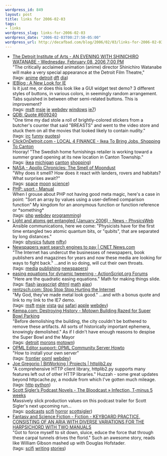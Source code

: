 ```yaml
--- 
wordpress_id: 849
layout: post
title: links for 2006-02-03
tags: 
- links
wordpress_slug: links-for-2006-02-03
wordpress_date: "2006-02-03T00:27:50-05:00"
wordpress_url: http://decafbad.com/blog/2006/02/03/links-for-2006-02-03
---
```

<ul class="delicious">
	<li>
		<div class="delicious-link"><a href="http://www.dia.org/dft/item.asp?webitemid=593">The Detroit Institute of Arts - AN EVENING WITH SHINICHIRO WATANABE - Wednesday, February 08, 2006 7:00 PM</a></div>
		<div class="delicious-extended">"The critically acclaimed animation (anime) director Shinichiro Watanabe will make a very special appearance at the Detroit Film Theatre,"</div>
		<div class="delicious-tags">(tags: <a href="http://del.icio.us/deusx/anime">anime</a> <a href="http://del.icio.us/deusx/detroit">detroit</a> <a href="http://del.icio.us/deusx/dft">dft</a> <a href="http://del.icio.us/deusx/dia">dia</a>)</div>
	</li>
	<li>
		<div class="delicious-link"><a href="http://blogs.msdn.com/ie/archive/2006/02/01/522737.aspx">IEBlog : A New Look for IE</a></div>
		<div class="delicious-extended">Is it just me, or does this look like a GUI widget test demo?  3 different styles of buttons, in various colors, in seemingly random arrangement.  Tabs squished in between other semi-related buttons.  This is improvement?</div>
		<div class="delicious-tags">(tags: <a href="http://del.icio.us/deusx/msft">msft</a> <a href="http://del.icio.us/deusx/msie">msie</a> <a href="http://del.icio.us/deusx/ie">ie</a> <a href="http://del.icio.us/deusx/webdev">webdev</a> <a href="http://del.icio.us/deusx/windows">windows</a> <a href="http://del.icio.us/deusx/ie7">ie7</a>)</div>
	</li>
	<li>
		<div class="delicious-link"><a href="http://bash.org/?609240">QDB: Quote #609240</a></div>
		<div class="delicious-extended">"One time my dad stole a roll of brightly-colored stickers from a butcher's counter that said "BREASTS" and went to the video store and stuck them on all the movies that looked likely to contain nudity."</div>
		<div class="delicious-tags">(tags: <a href="http://del.icio.us/deusx/irc">irc</a> <a href="http://del.icio.us/deusx/funny">funny</a> <a href="http://del.icio.us/deusx/quotes">quotes</a>)</div>
	</li>
	<li>
		<div class="delicious-link"><a href="http://www.clickondetroit.com/money/6650516/detail.html?rss=det&psp=news">ClickOnDetroit.com - LOCAL 4 FINANCE - Ikea To Bring Jobs, Shopping To Canton</a></div>
		<div class="delicious-extended">Hooray!  "The Swedish home furnishings retailer is working toward a summer grand opening at its new location in Canton Township."</div>
		<div class="delicious-tags">(tags: <a href="http://del.icio.us/deusx/ikea">ikea</a> <a href="http://del.icio.us/deusx/michigan">michigan</a> <a href="http://del.icio.us/deusx/canton">canton</a> <a href="http://del.icio.us/deusx/shopping">shopping</a>)</div>
	</li>
	<li>
		<div class="delicious-link"><a href="http://science.nasa.gov/headlines/y2006/30jan_smellofmoondust.htm?list3244">NASA - Apollo Chronicles: The Smell of Moondust</a></div>
		<div class="delicious-extended">"Why does it smell? How does it react with landers, rovers and habitats? What surprises await?"</div>
		<div class="delicious-tags">(tags: <a href="http://del.icio.us/deusx/space">space</a> <a href="http://del.icio.us/deusx/moon">moon</a> <a href="http://del.icio.us/deusx/science">science</a>)</div>
	</li>
	<li>
		<div class="delicious-link"><a href="http://us2.php.net/manual/en/function.usort.php">PHP: usort - Manual</a></div>
		<div class="delicious-extended">When I grouse about PHP not having good meta magic, here's a case in point: "Sort an array by values using a user-defined comparison function"  My kingdom for an anonymous function or function reference or *something*</div>
		<div class="delicious-tags">(tags: <a href="http://del.icio.us/deusx/php">php</a> <a href="http://del.icio.us/deusx/webdev">webdev</a> <a href="http://del.icio.us/deusx/programming">programming</a>)</div>
	</li>
	<li>
		<div class="delicious-link"><a href="http://physicsweb.org/articles/news/10/1/14/1?rss=2.0">Light and atoms get entangled (January 2006) - News - PhysicsWeb</a></div>
		<div class="delicious-extended">Ansible communications, here we come: "Physicists have for the first time entangled two atomic quantum bits, or "qubits", that are separated by long distances."</div>
		<div class="delicious-tags">(tags: <a href="http://del.icio.us/deusx/physics">physics</a> <a href="http://del.icio.us/deusx/future">future</a> <a href="http://del.icio.us/deusx/nifty">nifty</a>)</div>
	</li>
	<li>
		<div class="delicious-link"><a href="http://news.com.com/2100-1025_3-6033574.html">Newspapers want search engines to pay | CNET News.com</a></div>
		<div class="delicious-extended">"The Internet has undercut the businesses of newspapers, book publishers and magazines for years and now these media are looking for ways to fight back." ...and in so doing, will cut their own throats.</div>
		<div class="delicious-tags">(tags: <a href="http://del.icio.us/deusx/media">media</a> <a href="http://del.icio.us/deusx/publishing">publishing</a> <a href="http://del.icio.us/deusx/newspapers">newspapers</a>)</div>
	</li>
	<li>
		<div class="delicious-link"><a href="http://www.actionscript.org/forums/showthread.php3?s=&threadid=5312">easing equations for dynamic tweening - ActionScript.org Forums</a></div>
		<div class="delicious-extended">"Here are the quadratic easing equations."  Math for making things slide.</div>
		<div class="delicious-tags">(tags: <a href="http://del.icio.us/deusx/flash">flash</a> <a href="http://del.icio.us/deusx/javascript">javascript</a> <a href="http://del.icio.us/deusx/dhtml">dhtml</a> <a href="http://del.icio.us/deusx/math">math</a> <a href="http://del.icio.us/deusx/ajax">ajax</a>)</div>
	</li>
	<li>
		<div class="delicious-link"><a href="http://rentzsch.com/suck/stopStopStopHurtingTheInternet">rentzsch.com: Stop Stop Stop Hurting the Internet</a></div>
		<div class="delicious-extended">"My God, they’ve made metal look good." ...and with a bonus quote and link to my link to the IE7 demo.</div>
		<div class="delicious-tags">(tags: <a href="http://del.icio.us/deusx/msft">msft</a> <a href="http://del.icio.us/deusx/msie">msie</a> <a href="http://del.icio.us/deusx/vista">vista</a> <a href="http://del.icio.us/deusx/gui">gui</a> <a href="http://del.icio.us/deusx/safari">safari</a> <a href="http://del.icio.us/deusx/apple">apple</a> <a href="http://del.icio.us/deusx/webdev">webdev</a>)</div>
	</li>
	<li>
		<div class="delicious-link"><a href="http://www.kempa.com/blog/archives/001047.html">Kempa.com: Destroying History - Motown Building Razed for Super Bowl Parking</a></div>
		<div class="delicious-extended">"Before demolishing the building, the city couldn't be bothered to remove these artifacts. All sorts of historically important ephemera, knowingly demolished."  As if I didn't have enough reasons to despise the Super Bowl and the Mayor</div>
		<div class="delicious-tags">(tags: <a href="http://del.icio.us/deusx/detroit">detroit</a> <a href="http://del.icio.us/deusx/morons">morons</a> <a href="http://del.icio.us/deusx/motown">motown</a>)</div>
	</li>
	<li>
		<div class="delicious-link"><a href="http://support.opml.org/2006/02/01#a671">OPML Editor support: OPML Community Server Howto</a></div>
		<div class="delicious-extended">"How to install your own server"</div>
		<div class="delicious-tags">(tags: <a href="http://del.icio.us/deusx/frontier">frontier</a> <a href="http://del.icio.us/deusx/opml">opml</a> <a href="http://del.icio.us/deusx/webdev">webdev</a>)</div>
	</li>
	<li>
		<div class="delicious-link"><a href="http://bitworking.org/projects/httplib2/">Joe Gregorio | BitWorking | Projects | httplib2.py</a></div>
		<div class="delicious-extended">"A comprehensive HTTP client library, httplib2.py supports many features left out of other HTTP libraries."  Huzzah - some great updates beyond httpcache.py, a module from which I've gotten much mileage.</div>
		<div class="delicious-tags">(tags: <a href="http://del.icio.us/deusx/http">http</a> <a href="http://del.icio.us/deusx/python">python</a>)</div>
	</li>
	<li>
		<div class="delicious-link"><a href="http://scottsigler.podshow.com/2006/02/01/infection-t-minus-5-weeks/">Scott Sigler’s Podcast Novels - The Bloodcast » Infection, T-minus 5 weeks</a></div>
		<div class="delicious-extended">Massively slick production values on this podcast trailer for Scott Sigler's next upcoming run...</div>
		<div class="delicious-tags">(tags: <a href="http://del.icio.us/deusx/podcasts">podcasts</a> <a href="http://del.icio.us/deusx/scifi">scifi</a> <a href="http://del.icio.us/deusx/horror">horror</a> <a href="http://del.icio.us/deusx/scottsigler">scottsigler</a>)</div>
	</li>
	<li>
		<div class="delicious-link"><a href="http://www.sfsite.com/fsf/fiction/jm01.htm">Fantasy and Science Fiction - Fiction - KEYBOARD PRACTICE, CONSISTING OF AN ARIA WITH DIVERSE VARIATIONS FOR THE HARPSICHORD WITH TWO MANUALS</a></div>
		<div class="delicious-extended">"Got to force myself to sit down, sluice, educe the force that through these carpal tunnels drives the florid."  Such an awesome story, reads like William Gibson mashed up with Douglas Hofstader.</div>
		<div class="delicious-tags">(tags: <a href="http://del.icio.us/deusx/scifi">scifi</a> <a href="http://del.icio.us/deusx/writing">writing</a> <a href="http://del.icio.us/deusx/stories">stories</a>)</div>
	</li>
</ul>
